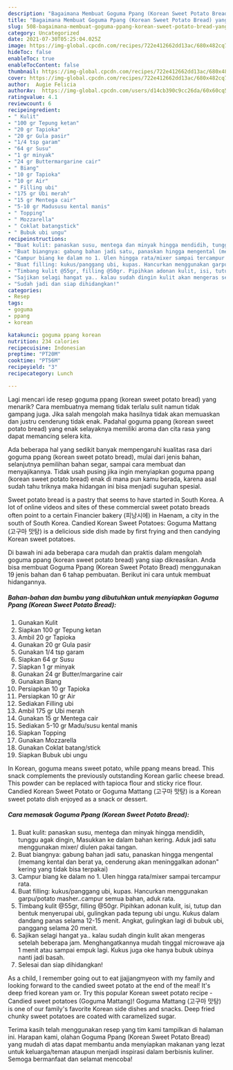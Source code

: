 ```yaml
---
description: "Bagaimana Membuat Goguma Ppang (Korean Sweet Potato Bread) yang Enak"
title: "Bagaimana Membuat Goguma Ppang (Korean Sweet Potato Bread) yang Enak"
slug: 508-bagaimana-membuat-goguma-ppang-korean-sweet-potato-bread-yang-enak
category: Uncategorized
date: 2021-07-30T05:25:04.025Z
image: https://img-global.cpcdn.com/recipes/722e412662dd13ac/680x482cq70/goguma-ppang-korean-sweet-potato-bread-foto-resep-utama.jpg
hideToc: false
enableToc: true
enableTocContent: false
thumbnail: https://img-global.cpcdn.com/recipes/722e412662dd13ac/680x482cq70/goguma-ppang-korean-sweet-potato-bread-foto-resep-utama.jpg
cover: https://img-global.cpcdn.com/recipes/722e412662dd13ac/680x482cq70/goguma-ppang-korean-sweet-potato-bread-foto-resep-utama.jpg
author:  Augie Felicia
authorAv:  https://img-global.cpcdn.com/users/d14cb390c9cc26da/60x60cq50/avatar.jpg
ratingvalue: 4.1
reviewcount: 6
recipeingredient:
- " Kulit"
- "100 gr Tepung ketan"
- "20 gr Tapioka"
- "20 gr Gula pasir"
- "1/4 tsp garam"
- "64 gr Susu"
- "1 gr minyak"
- "24 gr Buttermargarine cair"
- " Biang"
- "10 gr Tapioka"
- "10 gr Air"
- " Filling ubi"
- "175 gr Ubi merah"
- "15 gr Mentega cair"
- "5-10 gr Madususu kental manis"
- " Topping"
- " Mozzarella"
- " Coklat batangstick"
- " Bubuk ubi ungu"
recipeinstructions:
- "Buat kulit: panaskan susu, mentega dan minyak hingga mendidih, tunggu agak dingin, Masukkan ke dalam bahan kering. Aduk jadi satu menggunakan mixer/ diulen pakai tangan."
- "Buat biangnya: gabung bahan jadi satu, panaskan hingga mengental (memang kental dan berat ya, cenderung akan meninggalkan adonan&#34; kering yang tidak bisa terpakai)"
- "Campur biang ke dalam no 1. Ulen hingga rata/mixer sampai tercampur rata."
- "Buat filling: kukus/panggang ubi, kupas. Hancurkan menggunakan garpu/potato masher..campur semua bahan, aduk rata."
- "Timbang kulit @55gr, filling @50gr. Pipihkan adonan kulit, isi, tutup dan bentuk menyerupai ubi, gulingkan pada tepung ubi ungu. Kukus dalam dandang panas selama 12-15 menit. Angkat, gulingkan lagi di bubuk ubi, panggang selama 20 menit."
- "Sajikan selagi hangat ya.. kalau sudah dingin kulit akan mengeras setelah beberapa jam. Menghangatkannya mudah tinggal microwave aja 1 menit atau sampai empuk lagi. Kukus juga oke hanya bubuk ubinya nanti jadi basah."
- "Sudah jadi dan siap dihidangkan!"
categories:
- Resep
tags:
- goguma
- ppang
- korean

katakunci: goguma ppang korean 
nutrition: 234 calories
recipecuisine: Indonesian
preptime: "PT20M"
cooktime: "PT56M"
recipeyield: "3"
recipecategory: Lunch

---
```



Lagi mencari ide resep goguma ppang (korean sweet potato bread) yang menarik? Cara membuatnya memang tidak terlalu sulit namun tidak gampang juga. Jika salah mengolah maka hasilnya tidak akan memuaskan dan justru cenderung tidak enak. Padahal goguma ppang (korean sweet potato bread) yang enak selayaknya memiliki aroma dan cita rasa yang dapat memancing selera kita.


Ada beberapa hal yang sedikit banyak mempengaruhi kualitas rasa dari goguma ppang (korean sweet potato bread), mulai dari jenis bahan, selanjutnya pemilihan bahan segar, sampai cara membuat dan menyajikannya. Tidak usah pusing jika ingin menyiapkan goguma ppang (korean sweet potato bread) enak di mana pun kamu berada, karena asal sudah tahu triknya maka hidangan ini bisa menjadi suguhan spesial.

Sweet potato bread is a pastry that seems to have started in South Korea. A lot of online videos and sites of these commercial sweet potato breads often point to a certain Financier bakery (피낭시에) in Haenam, a city in the south of South Korea. Candied Korean Sweet Potatoes: Goguma Mattang (고구마 맛탕) is a delicious side dish made by first frying and then candying Korean sweet potatoes.


Di bawah ini ada beberapa cara mudah dan praktis dalam mengolah goguma ppang (korean sweet potato bread) yang siap dikreasikan. Anda bisa membuat Goguma Ppang (Korean Sweet Potato Bread) menggunakan 19 jenis bahan dan 6 tahap pembuatan. Berikut ini cara untuk membuat hidangannya.

<!--inarticleads1-->

##### Bahan-bahan dan bumbu yang dibutuhkan untuk menyiapkan Goguma Ppang (Korean Sweet Potato Bread):

1. Gunakan  Kulit
1. Siapkan 100 gr Tepung ketan
1. Ambil 20 gr Tapioka
1. Gunakan 20 gr Gula pasir
1. Gunakan 1/4 tsp garam
1. Siapkan 64 gr Susu
1. Siapkan 1 gr minyak
1. Gunakan 24 gr Butter/margarine cair
1. Gunakan  Biang
1. Persiapkan 10 gr Tapioka
1. Persiapkan 10 gr Air
1. Sediakan  Filling ubi
1. Ambil 175 gr Ubi merah
1. Gunakan 15 gr Mentega cair
1. Sediakan 5-10 gr Madu/susu kental manis
1. Siapkan  Topping
1. Gunakan  Mozzarella
1. Gunakan  Coklat batang/stick
1. Siapkan  Bubuk ubi ungu


In Korean, goguma means sweet potato, while ppang means bread. This snack complements the previously outstanding Korean garlic cheese bread. This powder can be replaced with tapioca flour and sticky rice flour. Candied Korean Sweet Potato or Goguma Mattang (고구마 맛탕) is a Korean sweet potato dish enjoyed as a snack or dessert. 

<!--inarticleads2-->

##### Cara memasak Goguma Ppang (Korean Sweet Potato Bread):

1. Buat kulit: panaskan susu, mentega dan minyak hingga mendidih, tunggu agak dingin, Masukkan ke dalam bahan kering. Aduk jadi satu menggunakan mixer/ diulen pakai tangan.
1. Buat biangnya: gabung bahan jadi satu, panaskan hingga mengental (memang kental dan berat ya, cenderung akan meninggalkan adonan&#34; kering yang tidak bisa terpakai)
1. Campur biang ke dalam no 1. Ulen hingga rata/mixer sampai tercampur rata.
1. Buat filling: kukus/panggang ubi, kupas. Hancurkan menggunakan garpu/potato masher..campur semua bahan, aduk rata.
1. Timbang kulit @55gr, filling @50gr. Pipihkan adonan kulit, isi, tutup dan bentuk menyerupai ubi, gulingkan pada tepung ubi ungu. Kukus dalam dandang panas selama 12-15 menit. Angkat, gulingkan lagi di bubuk ubi, panggang selama 20 menit.
1. Sajikan selagi hangat ya.. kalau sudah dingin kulit akan mengeras setelah beberapa jam. Menghangatkannya mudah tinggal microwave aja 1 menit atau sampai empuk lagi. Kukus juga oke hanya bubuk ubinya nanti jadi basah.
1. Selesai dan siap dihidangkan!

As a child, I remember going out to eat jjajjangmyeon with my family and looking forward to the candied sweet potato at the end of the meal! It&#39;s deep fried korean yam or. Try this popular Korean sweet potato recipe - Candied sweet potatoes (Goguma Mattang)! Goguma Mattang (고구마 맛탕) is one of our family&#39;s favorite Korean side dishes and snacks. Deep fried chunky sweet potatoes are coated with caramelized sugar. 

Terima kasih telah menggunakan resep yang tim kami tampilkan di halaman ini. Harapan kami, olahan Goguma Ppang (Korean Sweet Potato Bread) yang mudah di atas dapat membantu anda menyiapkan makanan yang lezat untuk keluarga/teman ataupun menjadi inspirasi dalam berbisnis kuliner. Semoga bermanfaat dan selamat mencoba!
